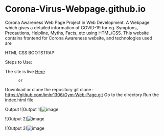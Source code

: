 # Corona-Virus-Webpage.github.io

Corona Awareness Web Page
Project in Web Development. A Webpage which gives a detailed information of COVID-19 for eg. Symptons, Precautions, Helpline, Myths, Facts, etc using HTML/CSS.
This website contains frontend for Corona Awareness website, and technologies used are

HTML
CSS
BOOTSTRAP

Steps to Use:

The site is live [Here](https://imhr1306.github.io/Corona-Virus-Webpage/)
         
          or
          
Download or clone the repository
git clone : https://github.com/imhr1306/Gym-Web-Page.git
Go to the directory
Run the index.html file

Output
![Output 1]![image](https://github.com/imhr1306/Corona-Virus-Webpage.github.io/assets/120982801/75cad10c-b1fe-402a-bca1-a1f23b2eb054)

![Output 2]![image](https://github.com/imhr1306/Corona-Virus-Webpage.github.io/assets/120982801/76b941c0-537e-47b9-ac83-4131faf0d4f7)

![Output 3]![image](https://github.com/imhr1306/Corona-Virus-Webpage.github.io/assets/120982801/6c2c50c5-3449-44f5-8318-ef41ce9a2d6c)

